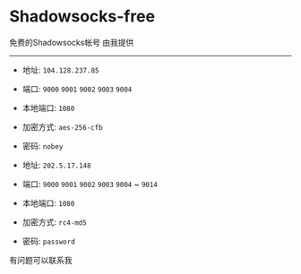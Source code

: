 # Shadowsocks-free
免费的Shadowsocks帐号  由我提供 

---

- 地址: `104.128.237.85`
- 端口: `9000`  `9001` `9002`   `9003`   `9004`  
- 本地端口: `1080`
- 加密方式: `aes-256-cfb`
- 密码: `nobey`

- 地址: `202.5.17.148 `
- 端口: `9000`  `9001`  `9002`   `9003`   `9004`  ~  `9014` 
- 本地端口: `1080`
- 加密方式: `rc4-md5`
- 密码: `password`

有问题可以联系我
